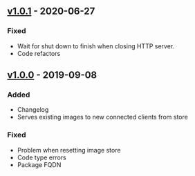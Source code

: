
## [v1.0.1](https://github.com/eloylp/meerkat/releases/V1.0.1) - 2020-06-27
### Fixed
- Wait for shut down to finish when closing HTTP server.
- Code refactors


## [v1.0.0](https://github.com/eloylp/meerkat/releases/V1.0.0) - 2019-09-08
### Added
- Changelog
- Serves existing images to new connected clients from store
### Fixed
- Problem when resetting image store
- Code type errors
- Package FQDN

